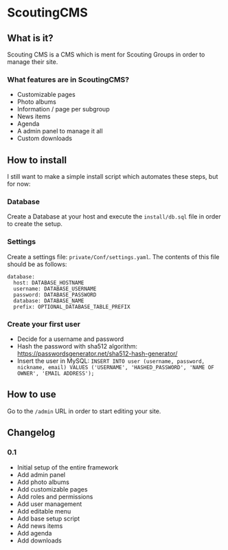 # ScoutingCMS
## What is it?
Scouting CMS is a CMS which is ment for Scouting Groups in order to manage their site.

### What features are in ScoutingCMS?
* Customizable pages
* Photo albums
* Information / page per subgroup
* News items
* Agenda
* A admin panel to manage it all
* Custom downloads

## How to install
I still want to make a simple install script which automates these steps, but for now:

### Database
Create a Database at your host and execute the `install/db.sql` file in order to create the setup.

### Settings
Create a settings file: `private/Conf/settings.yaml`. The contents of this file should be as follows:
```
database:
  host: DATABASE_HOSTNAME
  username: DATABASE_USERNAME
  password: DATABASE_PASSWORD
  database: DATABASE_NAME
  prefix: OPTIONAL_DATABASE_TABLE_PREFIX
```

### Create your first user
* Decide for a username and password
* Hash the password with sha512 algorithm: https://passwordsgenerator.net/sha512-hash-generator/
* Insert the user in MySQL: `INSERT INTO user (username, password, nickname, email) VALUES ('USERNAME', 'HASHED_PASSWORD', 'NAME OF OWNER', 'EMAIL ADDRESS');`

## How to use
Go to the `/admin` URL in order to start editing your site.

## Changelog
### 0.1
* Initial setup of the entire framework
* Add admin panel
* Add photo albums
* Add customizable pages
* Add roles and permissions
* Add user management
* Add editable menu
* Add base setup script
* Add news items
* Add agenda
* Add downloads